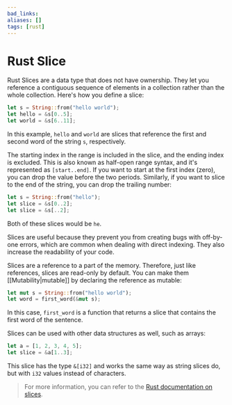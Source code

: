 ```yaml
---
bad_links: 
aliases: []
tags: [rust]
---
```

# Rust Slice

Rust Slices are a data type that does not have ownership. They let you reference a contiguous sequence of elements in a collection rather than the whole collection. Here's how you define a slice:

```rust
let s = String::from("hello world");
let hello = &s[0..5];
let world = &s[6..11];
```

In this example, `hello` and `world` are slices that reference the first and second word of the string `s`, respectively.

The starting index in the range is included in the slice, and the ending index is excluded. This is also known as half-open range syntax, and it's represented as `[start..end]`. If you want to start at the first index (zero), you can drop the value before the two periods. Similarly, if you want to slice to the end of the string, you can drop the trailing number:

```rust
let s = String::from("hello");
let slice = &s[0..2];
let slice = &s[..2];
```

Both of these slices would be `he`.

Slices are useful because they prevent you from creating bugs with off-by-one errors, which are common when dealing with direct indexing. They also increase the readability of your code.

Slices are a reference to a part of the memory. Therefore, just like references, slices are read-only by default. You can make them [[Mutability|mutable]] by declaring the reference as mutable:

```rust
let mut s = String::from("hello world");
let word = first_word(&mut s);
```

In this case, `first_word` is a function that returns a slice that contains the first word of the sentence.

Slices can be used with other data structures as well, such as arrays:

```rust
let a = [1, 2, 3, 4, 5];
let slice = &a[1..3];
```

This slice has the type `&[i32]` and works the same way as string slices do, but with `i32` values instead of characters.

> For more information, you can refer to the [Rust documentation on slices](https://doc.rust-lang.org/book/ch04-03-slices.html).